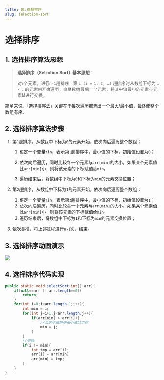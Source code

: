 ```yaml
---
title: 02.选择排序
slug: selection-sort
---
```


# 选择排序

## 1. 选择排序算法思想

> **选择排序（Selection Sort）基本思想**：
> 
> 对`n`个元素，进行`n-1`趟排序，第 `i (i = 1, 2, …)` 趟排序时从数组下标为 `i - 1` 的元素M开始遍历，直至数组最后一个元素，将其中值最小的元素与元素M进行交换。

简单来说，「选择排序法」关键在于每次遍历都选出一个最大/最小值，最终使整个数组有序。

## 2. 选择排序算法步骤

1. 第`1`趟排序，从数组中下标为`0`的元素开始，依次向后遍历整个数组；
   
   1. 假定一个变量`min`，表示第`1`趟排序中，最小值的下标，初始值设置为`0`；
   
   2. 依次向后遍历，同时比较每一个元素与`arr[min]`的大小，如果某个元素值比`arr[min]`小，则将该元素的下标赋值给`min`。
   
   3. 遍历结束后，将数组中下标为`0`和下标为`min`的元素交换位置；

2. 第`2`趟排序，从数组中下标为`1`的元素开始，依次向后遍历整个数组；
   
   1. 假定一个变量`min`，表示第`2`趟排序中，最小值的下标，初始值设置为`1`；
   2. 依次向后遍历，同时比较每一个元素与`arr[min]`的大小，如果某个元素值比`arr[min]`小，则将该元素的下标赋值给`min`。
   3. 遍历结束后，将数组中下标为`1`和下标为`min`的元素交换位置；

3. 依次类推，将上述过程进行`n-1`次，结束。

## 3. 选择排序动画演示

![](https://cdn.jsdelivr.net/gh/wecdn/img_0/2023/202304062046808.gif)

## 4. 选择排序代码实现

```java
public static void selectSort(int[] arr){
    if(null==arr || arr.length==0){
        return;
    }
    for(int i=0;i<arr.length-1;i++){
        int min = i;
        for(int j=i+1;j<arr.length;j++){
            if(arr[min] > arr[j]){
                //记录本趟排序最小值的下标
                min = j;
            }
        }
        //交换
        if(i != min){
            int tmp = arr[i];
            arr[i] = arr[min];
            arr[min] = tmp;   
        }
    }
}
```